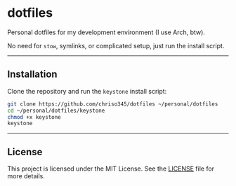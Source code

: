 # dotfiles

Personal dotfiles for my development environment (I use Arch, btw). 

No need for `stow`, symlinks, or complicated setup, just run the install script.

---

## Installation

Clone the repository and run the `keystone` install script:

```bash
git clone https://github.com/chriso345/dotfiles ~/personal/dotfiles
cd ~/personal/dotfiles/keystone
chmod +x keystone
keystone
```

---

## License

This project is licensed under the MIT License. See the [LICENSE](LICENSE) file for more details.
